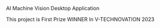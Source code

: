 AI Machine Vision Desktop Application


This project is First Prize WINNER In V-TECHNOVATION 2023 









